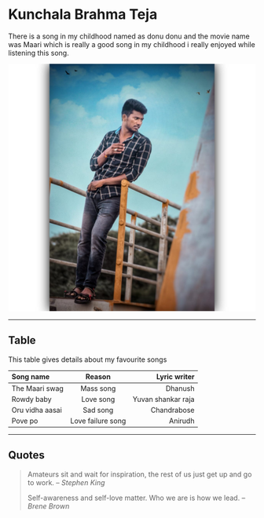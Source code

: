 # Kunchala Brahma Teja
There is a song in my childhood named as donu donu and the movie name was Maari which is really a good song in my childhood i really enjoyed while listening this song.

![alt text](Brahmateja.jpg)

---

## Table

This table gives details about my favourite songs

| Song name | Reason | Lyric writer |
| :--- | :---: | ---: |
| The Maari swag | Mass song | Dhanush |
| Rowdy baby | Love song | Yuvan shankar raja |
| Oru vidha aasai | Sad song | Chandrabose |
| Pove po | Love failure song | Anirudh |
---
## Quotes

> Amateurs sit and wait for inspiration, the rest of us just get up and go to work. – *Stephen King*
>
> Self-awareness and self-love matter. Who we are is how we lead. – *Brene Brown*
